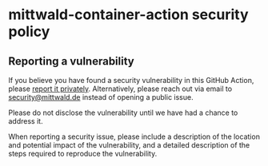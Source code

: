 # mittwald-container-action security policy

## Reporting a vulnerability

If you believe you have found a security vulnerability in this GitHub Action, please [report it privately](https://github.com/mittwald/mittwald-container-action/security/advisories/new). Alternatively, please reach out via email to security@mittwald.de instead of opening a public issue.

Please do not disclose the vulnerability until we have had a
chance to address it.

When reporting a security issue, please include a description of the location and potential impact of the vulnerability, and a detailed description of the steps required to reproduce the vulnerability.